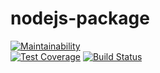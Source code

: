 # nodejs-package

[![Maintainability](https://api.codeclimate.com/v1/badges/6c33da8ba1178f2d34c8/maintainability)](https://codeclimate.com/github/koshkarik/project-lvl1-s216/maintainability)  
[![Test Coverage](https://api.codeclimate.com/v1/badges/6c33da8ba1178f2d34c8/test_coverage)](https://codeclimate.com/github/koshkarik/project-lvl1-s216/test_coverage)
[![Build Status](https://travis-ci.org/koshkarik/project-lvl1-s216.svg?branch=master)](https://travis-ci.org/koshkarik/project-lvl1-s216)
